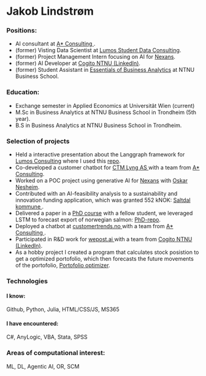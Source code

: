 

<h1> Jakob Lindstrøm </h1>

<h3>  Positions: </h3>
<ul>
  <li>  AI consultant at <a href="https://www.astarconsulting.no/">A* Consulting </a>. </li>
  <li> (former) Visting Data Scientist at <a href="https://lumos-consulting.at/"> Lumos Student Data Consulting</a>.</li>
  <li> (former) Project Management Intern focusing on AI for <a href="https://www.nexans.no/no/">Nexans</a>. </li>
  <li> (former) AI Developer at <a href="https://www.linkedin.com/company/cogito-ntnu/mycompany/">Cogito NTNU (LinkedIn)</a>. </li>
  <li> (former) Student Assistant in <a href="https://www.ntnu.edu/studies/courses/BBAN3001#tab=omEmnet"> Essentials of Business Analytics</a> at NTNU Business School.</li>
</ul>
<h3>  Education: </h3>
<ul>
  <li> Exchange semester in Applied Economics at Universitât Wien (current)</li>
  <li>M.Sc in Business Analytics at NTNU Business School in Trondheim  (5th year).</li>
  <li>B.S in Business Analytics at NTNU Business School in Trondheim.</li>
</ul>

<h3> Selection of projects</h3>
<ul>
  <li> Held a interactive presentation about the Langgraph framework for <a href="https://lumos-consulting.at/"> Lumos Consulting</a> where I used this  <a href="https://github.com/DataJakob/Langgraph-workshop-Lumos-SDC"> repo</a>.</li>
  <li> Co-developed a customer chatbot for <a href="https://kundeservice.ctmlyng.no/"> CTM Lyng AS </a> with a team from <a href="https://www.astarconsulting.no/">A* Consulting</a>. </li>
  <li> Worked on a POC project using generative AI for <a href="https://www.nexans.no/no/">Nexans</a> with  <a href="https://github.com/oskarnesheim"> Oskar Nesheim</a>.
  <li> Contributed with an AI-feasibility analysis to a sustainability and innovation funding application, which was granted 552 kNOK: <a href="https://www.saltdalutvikling.no/2024/11/22/fantastiske-nyheter-samfunnsutviklingsmidler/"> Saltdal kommune </a>.</li>
  <li> Delivered a paper in a <a href="https://www.ntnu.edu/studies/courses/DT8807#tab=omEmnet">PhD course</a> with a fellow student, we leveraged LSTM to forecast export of norwegian salmon: <a href=https://github.com/DataJakob/DT8807-Advanced-Topics-in-Deep-Learning> PhD-repo</a>. </li>
  <li> Deployed a chatbot at <a href="https://www.customertrends.no/"> customertrends.no </a> with a team from <a href="https://www.astarconsulting.no/">A* Consulting </a>.</li>
  <li> Participated in R&D work for <a href="https://wepost.ai/nb/how-wepost-works"> wepost.ai </a>  with a team from <a href="https://www.linkedin.com/company/cogito-ntnu/mycompany/">Cogito NTNU (LinkedIn)</a>.</li>
  <li> As a hobby project I created a program that calculates stock posistion to get a optimized portofolio, which then forecasts the future movements of the portofolio, <a href= "https://github.com/DataJakob/Hobby-projects/blob/main/PortofolioOptimizationForecasting.ipynb">Portofolio optimizer</a>. </li>
</ul>

<h3> Technologies </h3>
<h4> I know: </h4>
Github, Python, Julia, HTML/CSS/JS, MS365

<h4> I have encountered: </h4>
C#, AnyLogic, VBA, Stata, SPSS

<h3> Areas of computational interest: </h3>
<p> ML, DL, Agentic AI, OR, SCM </p>
 
